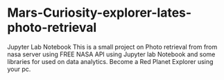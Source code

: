 # Mars-Curiosity-explorer-lates-photo-retrieval
Jupyter Lab Notebook 
This is a small project on Photo retrieval from from nasa server using FREE NASA API using Jupyter lab Notebook and some libraries for used on data analytics. Become a Red Planet Explorer using your pc.
